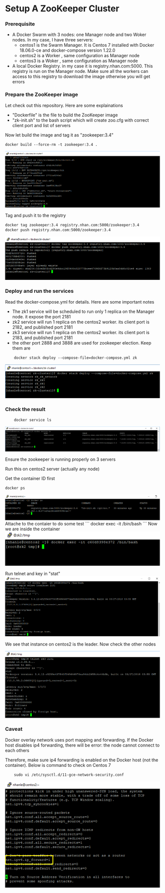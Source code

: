 # Setup A ZooKeeper Cluster

### Prerequisite

 - A Docker Swarm with 3 nodes: one Manager node and two Woker nodes. In my case, I have three servers:
	+ centos1 is the Swarm Manager. It is Centos 7 installed with Docker 18.06.0-ce and docker-compose version 1.22.0
	+ centos2 is a Worker , same configuration as Manager node
	+ centos3 is a Woker , same configuration as Manager node
 - A local Docker Registry. in my case it is registry.nhan.com:5000. This registry is run on the Manager node. Make sure all the workers can access to this registry to download the image otherwise you will get errors
 
### Prepare the ZooKeeper image

Let check out this repository. Here are some explainations
 + "Dockerfile" is the file to build the ZooKeeper image
 + "zk-init.sh" to the bash script which will create zoo.cfg with correct client port and list of servers
 
 
Now let build the image and tag it as "zookeeper:3.4"

```
docker build --force-rm -t zookeeper:3.4 .
```

<img src="docs/01-build-image.png" />

Tag and push it to the registry

```
docker tag zookeeper:3.4 registry.nhan.com:5000/zookeeper:3.4
docker push registry.nhan.com:5000/zookeeper:3.4
```

<img src="docs/01-push.png" />

### Deploy and run the services

Read the docker-compose.yml for details. Here are some important notes

- The zk1 service will be scheduled to run only 1 replica on the Manager node. it expose the port 2181
- zk2 service will run 1 replica on the centos2 worker. its client port is 2182, and published port 2181 
- zk3 service will run 1 replica on the centos2 worker. its client port is 2183, and published port 2181
- the other port 2888 and 3888 are used for zookeeper election. Keep them are

```
	docker stack deploy --compose-file=docker-compose.yml zk
```

<img src="docs/02-deploy.png" />

### Check the result

```
	docker service ls
```

<img src="docs/03-service-list.png" />

Ensure the zookeeper is running properly on 3 servers

Run this on centos2 server (actually any node)

Get the container ID first
```
docker ps
```
<img src="docs/04-check1.png" />
Attache to the contaier to do some test
```
 docker exec -it <containerid> /bin/bash
```
Now we are inside the container

<img src="docs/04-check2.png" />

Run telnet and key in "stat"
<img src="docs/04-check3.png" />

We see that instance on centos2 is the leader. Now check the other nodes

<img src="docs/04-check4.png" />

### Caveat

Docker overlay network uses port mapping and forwarding. If the Docker host disables ip4 forwarding, there will be error: the node cannot connect to each others

Therefore, make sure ip4 forwarding is enabled on the Docker host (not the container). Below is command to check on Centos 7

```
	sudo vi /etc/sysctl.d/11-gce-network-security.conf
```

<img src="docs/05-ipforward.png" />






